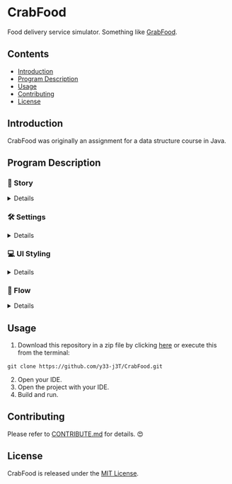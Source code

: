 # CrabFood
Food delivery service simulator. Something like [GrabFood](https://www.grab.com/my/food/).

## Contents
- [Introduction](#Introduction)
- [Program Description](#Program-Description)
- [Usage](#Usage)
- [Contributing](#Contributing)
- [License](#License)

## Introduction
CrabFood was originally an assignment for a data structure course in Java. 

## Program Description

### :crab: Story
<details>
<summary>Details</summary>
  
Citizens in Crabby Island (known as the Crabbians) do have a crabby culture, you can never imagine how much they love crab dishes. The most recent statistics showed that every citizen in Crabby Island orders at least 3 crab dishes per day. Your company, Crab has seen this as a golden business opportunity and decided to come up with a crab delivery service -- CrabFood for the Crabbians. Now, you are the selected programmers to develop this CrabFood system. Make sure that you come up with an amazing product that can help improve the Crabbians’ lives.

Your team is given this CrabFood project for 10,000 CrabCoins (currency of Crabby Island, CC). After analyzing the Crabbians’ feedback, as well as having some serious meetings with the top management, your team finally finalized the requirements for CrabFood. CrabFood is defined as a desktop application that manages and keeps track of daily delivery order for Crabbians. To ensure the efficiency of delivery services, just think about [GrabFood](#CrabFood).

</details>

### :hammer_and_wrench: Settings
<details>
<summary>Details</summary>
  
- Java console application that shows the delivery process.
- Logging system that shows the entire process when CrabFood is up.
- Reporting system that displays daily order information for every restaurant. This is explicitly mentioned by the restaurants that partner with CrabFood for them to improve their services.

</details>

### :computer: UI Styling
<details>
<summary>Details</summary>
 
- Simple.
- Vanilla [JavaFX](https://openjfx.io/).

</details>

### :repeat: Flow
<details>
<summary>Details</summary>

![CrabFood Flow Chart](.readme/flowchart.jpg)

</details>

## Usage
1. Download this repository in a zip file by clicking [here](https://github.com/y33-j3T/CrabFood/archive/master.zip) or execute this from the terminal:
```
git clone https://github.com/y33-j3T/CrabFood.git
```
2. Open your IDE.
3. Open the project with your IDE.
4. Build and run. 

## Contributing
Please refer to [CONTRIBUTE.md](./CONTRIBUTE.md) for details. :heart_eyes:

## License
CrabFood is released under the [MIT License](./LICENSE).
